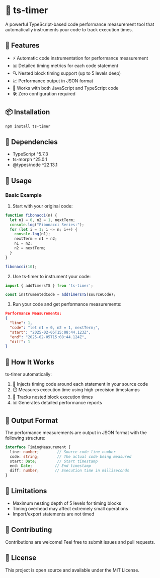 # 🚀 ts-timer

A powerful TypeScript-based code performance measurement tool that automatically instruments your code to track execution times.

## 🎯 Features

- ⚡ Automatic code instrumentation for performance measurement
- 📊 Detailed timing metrics for each code statement
- 🔍 Nested block timing support (up to 5 levels deep)
- 📈 Performance output in JSON format
- 🔄 Works with both JavaScript and TypeScript code
- 🛠️ Zero configuration required

## 📦 Installation

```bash
npm install ts-timer
```

## 🔧 Dependencies

- TypeScript ^5.7.3
- ts-morph ^25.0.1
- @types/node ^22.13.1

## 📝 Usage

### Basic Example

1. Start with your original code:

```javascript
function fibonacci(n) {
  let n1 = 0, n2 = 1, nextTerm;
  console.log("Fibonacci Series:");
  for (let i = 1; i <= n; i++) {
    console.log(n1);
    nextTerm = n1 + n2;
    n1 = n2;
    n2 = nextTerm;
  }
}

fibonacci(10);
```

2. Use ts-timer to instrument your code:

```typescript
import { addTimersTS } from 'ts-timer';

const instrumentedCode = addTimersTS(sourceCode);
```

3. Run your code and get performance measurements:

```json
Performance Measurements:
{
  "line": 1,
  "code": "let n1 = 0, n2 = 1, nextTerm;",
  "start": "2025-02-05T15:08:44.123Z",
  "end": "2025-02-05T15:08:44.124Z",
  "diff": 1
}
```

## 🔬 How It Works

ts-timer automatically:

1. 📌 Injects timing code around each statement in your source code
2. ⏱️ Measures execution time using high-precision timestamps
3. 🎯 Tracks nested block execution times
4. 📊 Generates detailed performance reports

## 🎨 Output Format

The performance measurements are output in JSON format with the following structure:

```typescript
interface TimingMeasurement {
  line: number;        // Source code line number
  code: string;        // The actual code being measured
  start: Date;         // Start timestamp
  end: Date;          // End timestamp
  diff: number;       // Execution time in milliseconds
}
```

## 🚦 Limitations

- Maximum nesting depth of 5 levels for timing blocks
- Timing overhead may affect extremely small operations
- Import/export statements are not timed

## 🤝 Contributing

Contributions are welcome! Feel free to submit issues and pull requests.

## 📄 License

This project is open source and available under the MIT License.
